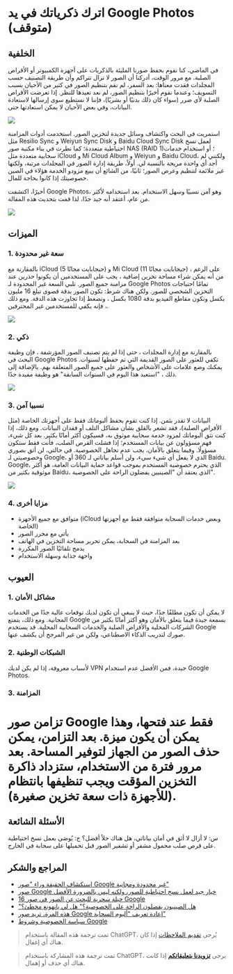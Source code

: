 # اترك ذكرياتك في يد Google Photos (متوقف)

## الخلفية

في الماضي، كنا نقوم بحفظ صورنا المليئة بالذكريات على أجهزة الكمبيوتر أو الأقراص الصلبة. مع مرور الوقت، أدركنا أن الصور لا تزال تتراكم وأن طريقة التصنيف حسب المجلدات فقدت معناها: بعد السفر، لم نقم بتنظيم الصور في كثير من الأحيان بسبب التسويف؛ وعندما نقوم أخيرًا بتنظيم الصور، لم نعد نعيدها للنظر. إذا تعرضت الأقراص الصلبة لأي ضرر (سواء كان ذلك بدنيًا أو بشريًا)، فإننا لا نستطيع سوى إرسالها لاستعادة البيانات، وفي بعض الأحيان لا يمكن استعادتها حتى.

![](https://f004.backblazeb2.com/file/wiki-media/img/2af4c42e6f7a9f4ed45b6f150b164184.jpg)

استمريت في البحث واكتشاف وسائل جديدة لتخزين الصور. استخدمت أدوات المزامنة مثل Resilio Sync و Weiyun Sync Disk و Baidu Cloud Sync Disk لعمل نسخ احتياطية متعددة؛ كما نظرت في بناء مكتبة صور NAS (RAID 1)؛ أو استخدام خدمات سحابية متعددة مثل iCloud و Mi Cloud Album و Weiyun و Baidu Cloud، ولكنني لم أجد أي واحدة مريحة بالنسبة لي. أولاً، طريقة إدارة الصور في المجلدات مرتبة، ولكنها غير ملائمة لتنظيم وعرض الصور؛ ثانيًا، من الشائع أن يبيع مزودو الخدمة هؤلاء في الصين خصوصيتك إذا كانوا بحاجة للمال.

أخيرًا، اكتشفت Google Photos، وهو آمن نسبيًا وسهل الاستخدام. بعد استخدامه لأكثر من عام، أعتقد أنه جيد جدًا، لذا قمت بتحديث هذه المقالة.

![](https://f004.backblazeb2.com/file/wiki-media/img/0f0ab1740e3206831f3e6ef19ef0c903.png)

## الميزات

### 1. سعة غير محدودة

بالمقارنة مع iCloud (5 جيجابايت مجانًا) و Mi Cloud (11 جيجابايت مجانًا) ، على الرغم من أنه يمكن شراء مساحة تخزين إضافية ، يجب على المستخدمين أن يكونوا حذرين عند مزامنة جميع الصور. تلبي السعة غير المحدودة لـ Google Photos تمامًا احتياجات التخزين الشخصي للصور. ولكن هناك شرط: تكون الصور بدقة قصوى تبلغ 16 مليون بكسل وتكون مقاطع الفيديو بدقة 1080 بكسل ، وتضغط إذا تجاوزت هذه الدقة. ومع ذلك ، فإنه يكفي للمستخدمين غير المحترفين.

![](https://f004.backblazeb2.com/file/wiki-media/img/cea385ad94811257f4b7c084d41c5d30.jpg)

### 2. ذكي

بالمقارنة مع إدارة المجلدات ، حتى إذا لم يتم تصنيف الصور المؤرشفة ، فإن وظيفة البحث في Google Photos تكفي للعثور على الصور القديمة التي تم حفظها لسنوات. يمكنك وضع علامات على الأشخاص والعثور على جميع الصور المتعلقة بهم. بالإضافة إلى ذلك ، "استعيد هذا اليوم في السنوات السابقة" هو وظيفة مفيدة جدًا.

![](https://f004.backblazeb2.com/file/wiki-media/img/f1ccf68a3eeae7b4a69f58122838666d.png)

### 3. نسبيا آمن

البيانات لا تقدر بثمن. إذا كنت تقوم بحفظ ألبوماتك فقط على أجهزتك الخاصة (مثل الأقراص الصلبة)، فقد تشعر بالقلق بشأن مشاكل التلف أو فقدان البيانات. ومع ذلك، إذا كنت تثق ألبوماتك لمزود خدمة سحابية موثوق به، فسيكون أكثر أمانًا بكثير. بعد كل شيء، فهم مسؤولون عن بيانات المستخدم؛ إذا فشلت القرص الصلب، فأنت فقط ستكون مسؤولًا. وفيما يتعلق بالأمان، يجب عدم تجاهل الخصوصية. في حالتي، لن أثق بصوري وخصوصيتي لـ Google، الذي لا يفعل أي شيء سيء، ولن أسلم بياناتي لـ 360 أو Baidu. Google، الذي يحترم خصوصية المستخدم بموجب قواعد حماية البيانات العامة، هو أكثر موثوقية بكثير من Baidu، الذي يعتقد أن "الصينيين يفضلون الراحة على الخصوصية".

![](https://f004.backblazeb2.com/file/wiki-media/img/59bd6366d7c370b480def6fec44802a6.png)

### 4. مزايا أخرى

- متوافق مع جميع الأجهزة (iCloud وبعض خدمات السحابة متوافقة فقط مع أجهزتها الخاصة)
- يأتي مع محرر الصور
- بعد المزامنة في السحابة، يمكن تحرير مساحة التخزين في الهاتف
- يدمج تلقائيًا الصور المكررة
- واجهة جذابة وسهلة الاستخدام

## العيوب

### 1. مشاكل الأمان

لا يمكن أن تكون مطلقًا جدًا، حيث لا ينبغي أن تكون لديك توقعات عالية جدًا من الخدمات المجانية. ومع ذلك، يتمتع Google بسمعة جيدة فيما يتعلق بالأمان وهو أكثر أمانًا بكثير من الشركات المحلية والأقراص الصلبة والخدمات السحابية المحلية. قد يستخدم Google صورك لتدريب الذكاء الاصطناعي، ولكن من غير المرجح أن يكشف عنها.

### 2. الشبكات الوطنية

لأسباب معروفة، إذا لم يكن لديك VPN جيدة، فمن الأفضل عدم استخدام Google Photos.

### 3. المزامنة

# تزامن صور Google فقط عند فتحها، وهذا يمكن أن يكون ميزة. بعد التزامن، يمكن حذف الصور من الجهاز لتوفير المساحة. بعد مرور فترة من الاستخدام، ستزداد ذاكرة التخزين المؤقت ويجب تنظيفها بانتظام (للأجهزة ذات سعة تخزين صغيرة).

## الأسئلة الشائعة

س: لا أزال لا أثق في أمان بياناتي، هل هناك حلاً أفضل؟
ج: يُوصَى بعمل نسخ احتياطية على قرص صلب محمول مشفر أو تشفير الصور قبل تحميلها على سحابة في الخارج.

## المراجع والشكر

- [استكشاف الحقيقة وراء "صور Google غير محدودة ومجانية"](http://www.ifanr.com/527180)
- [صور Google خيار جيد لعمل نسخ احتياطية للصور، ولكنه ليس بالضرورة الأفضل](http://www.sohu.com/a/190124959_742974)
- [16 حيلة سحرية للبحث عن الصور في صور Google](https://www.playpcesor.com/2015/06/google-photos-search-tips-16.html)
- ["هل الصينيون يفضلون الراحة على الخصوصية؟" هل لي يانهونغ مخطئ؟](https://news.newseed.cn/p/1345029)
- [هذه المرة، تريد صور Google إعادة تعريف "ألبوم السحابة"](https://sspai.com/post/29151)
- [سياسة الخصوصية وشروط Google](https://policies.google.com/privacy?hl=zh-CN)

> تمت ترجمة هذه المقالة باستخدام ChatGPT، يُرجى [تقديم الملاحظات](https://github.com/linyuxuanlin/Wiki_MkDocs/issues/new) إذا كان هناك أي إغفال.

> تمت ترجمة هذه المشاركة باستخدام ChatGPT، يرجى [**تزويدنا بتعليقاتكم**](https://github.com/linyuxuanlin/Wiki_MkDocs/issues/new) إذا كانت هناك أي حذف أو إهمال.